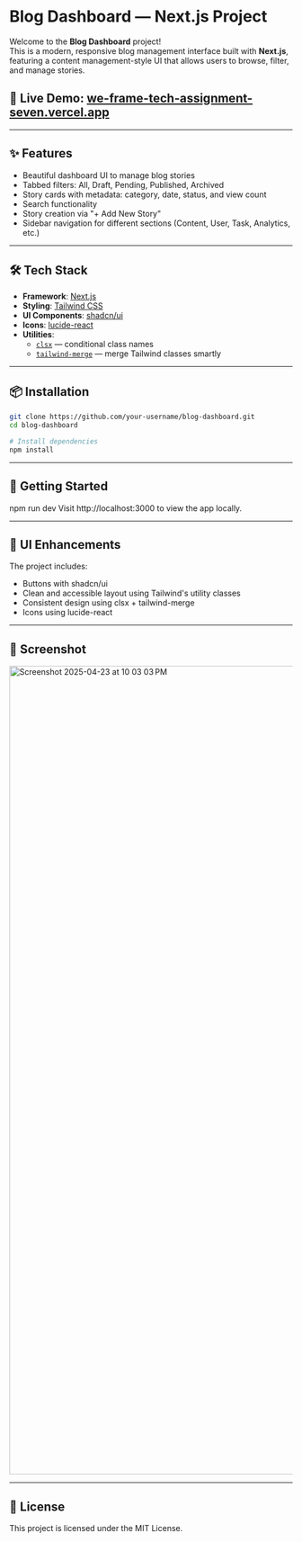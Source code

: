 # Blog Dashboard — Next.js Project

Welcome to the **Blog Dashboard** project!  
This is a modern, responsive blog management interface built with **Next.js**, featuring a content management-style UI that allows users to browse, filter, and manage stories.

## 🔗 **Live Demo**: [we-frame-tech-assignment-seven.vercel.app](https://we-frame-tech-assignment-seven.vercel.app/)

---

## ✨ Features

- Beautiful dashboard UI to manage blog stories
- Tabbed filters: All, Draft, Pending, Published, Archived
- Story cards with metadata: category, date, status, and view count
- Search functionality
- Story creation via "+ Add New Story"
- Sidebar navigation for different sections (Content, User, Task, Analytics, etc.)

---

## 🛠️ Tech Stack

- **Framework**: [Next.js](https://nextjs.org/)
- **Styling**: [Tailwind CSS](https://tailwindcss.com/)
- **UI Components**: [shadcn/ui](https://ui.shadcn.dev/)
- **Icons**: [lucide-react](https://github.com/lucide-icons/lucide)
- **Utilities**:
  - [`clsx`](https://github.com/lukeed/clsx) — conditional class names
  - [`tailwind-merge`](https://github.com/dcastil/tailwind-merge) — merge Tailwind classes smartly

---

## 📦 Installation

```bash
git clone https://github.com/your-username/blog-dashboard.git
cd blog-dashboard

# Install dependencies
npm install
```

---

## 🚀 Getting Started

npm run dev
Visit http://localhost:3000 to view the app locally.

---

## 🧩 UI Enhancements

The project includes:

- Buttons with shadcn/ui
- Clean and accessible layout using Tailwind's utility classes
- Consistent design using clsx + tailwind-merge
- Icons using lucide-react

---

## 📸 Screenshot

<img width="1438" alt="Screenshot 2025-04-23 at 10 03 03 PM" src="https://github.com/user-attachments/assets/9c8ccc89-6747-4c87-94fa-2c4a500d3a92" />

---

## 📄 License

This project is licensed under the MIT License.



